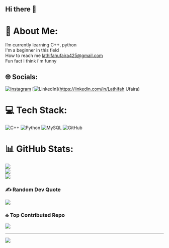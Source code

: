 ## Hi there 👋

# 💫 About Me:
I’m currently learning C++, python<br>I'm a beginner in this field<br>How to reach me lathifahufaira425@gmail.com<br>Fun fact I think i'm funny


## 🌐 Socials:
[![Instagram](https://img.shields.io/badge/Instagram-%23E4405F.svg?logo=Instagram&logoColor=white)](https://instagram.com/lthifairaaa) [![LinkedIn](https://img.shields.io/badge/LinkedIn-%230077B5.svg?logo=linkedin&logoColor=white)](https://linkedin.com/in/Lathifah Ufaira) 

# 💻 Tech Stack:
![C++](https://img.shields.io/badge/c++-%2300599C.svg?style=plastic&logo=c%2B%2B&logoColor=white) ![Python](https://img.shields.io/badge/python-3670A0?style=plastic&logo=python&logoColor=ffdd54) ![MySQL](https://img.shields.io/badge/mysql-4479A1.svg?style=plastic&logo=mysql&logoColor=white) ![GitHub](https://img.shields.io/badge/github-%23121011.svg?style=plastic&logo=github&logoColor=white)
# 📊 GitHub Stats:
![](https://github-readme-stats.vercel.app/api?username=lathifahufaira&theme=merko&hide_border=false&include_all_commits=false&count_private=false)<br/>
![](https://github-readme-streak-stats.herokuapp.com/?user=lathifahufaira&theme=merko&hide_border=false)<br/>
![](https://github-readme-stats.vercel.app/api/top-langs/?username=lathifahufaira&theme=merko&hide_border=false&include_all_commits=false&count_private=false&layout=compact)

### ✍️ Random Dev Quote
![](https://quotes-github-readme.vercel.app/api?type=horizontal&theme=radical)

### 🔝 Top Contributed Repo
![](https://github-contributor-stats.vercel.app/api?username=lathifahufaira&limit=5&theme=dark&combine_all_yearly_contributions=true)

---
[![](https://visitcount.itsvg.in/api?id=lathifahufaira&icon=0&color=8)](https://visitcount.itsvg.in)

<!-- Proudly created with GPRM ( https://gprm.itsvg.in ) --><!--
**LathifahUfaira/LathifahUfaira** is a ✨ _special_ ✨ repository because its `README.md` (this file) appears on your GitHub profile.

Here are some ideas to get you started:

- 🔭 I’m currently working on ...
- 🌱 I’m currently learning ...
- 👯 I’m looking to collaborate on ...
- 🤔 I’m looking for help with ...
- 💬 Ask me about ...
- 📫 How to reach me: ...
- 😄 Pronouns: ...
- ⚡ Fun fact: ...
-->
